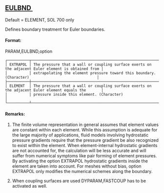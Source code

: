 ## [EULBND ](https://nexus.hexagon.com/documentationcenter/bundle/MSC_Nastran_2022.4/page/Nastran_Combined_Book/qrg/parameters/TOC.EULBND.xhtml)

Default = ELEMENT, SOL 700 only

Defines boundary treatment for Euler boundaries.

#### Format:

PARAM,EULBND,option

```text
┌──────────┬────────────────────────────────────────────────────────────────────────────────────────────────────┐
│ EXTRAPOL │ The pressure that a wall or coupling surface exerts on the adjacent Euler element is obtained from │
│          │ extrapolating the element pressure toward this boundary. (Character)                               │
├──────────┼────────────────────────────────────────────────────────────────────────────────────────────────────┤
│ ELEMENT  │ The pressure that a wall or coupling surface exerts on the adjacent Euler element equals the       │
│          │ pressure inside this element. (Character)                                                          │
└──────────┴────────────────────────────────────────────────────────────────────────────────────────────────────┘
```
#### Remarks:

1. The finite volume representation in general assumes that element values are constant within each element. While this assumption is adequate for the large majority of applications, fluid models involving hydrostatic pressure gradients require that the pressure gradient be also recognized to exist within the element. When element-internal hydrostatic gradients are not accounted for, the calculation will be less accurate and will suffer from numerical symptoms like pair forming of element pressures. By activating the option EXTRAPOL hydrostatic gradients inside the element are taken into account. For meshes without bias, option EXTRAPOL only modifies the numerical schemes along the boundary.  

2. When coupling surfaces are used DYPARAM,FASTCOUP has to be activated as well.

